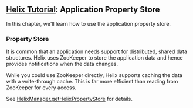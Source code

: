 <!---
Licensed to the Apache Software Foundation (ASF) under one
or more contributor license agreements.  See the NOTICE file
distributed with this work for additional information
regarding copyright ownership.  The ASF licenses this file
to you under the Apache License, Version 2.0 (the
"License"); you may not use this file except in compliance
with the License.  You may obtain a copy of the License at

  http://www.apache.org/licenses/LICENSE-2.0

Unless required by applicable law or agreed to in writing,
software distributed under the License is distributed on an
"AS IS" BASIS, WITHOUT WARRANTIES OR CONDITIONS OF ANY
KIND, either express or implied.  See the License for the
specific language governing permissions and limitations
under the License.
-->

<head>
  <title>Tutorial - Application Property Store</title>
</head>

## [Helix Tutorial](./Tutorial.html): Application Property Store

In this chapter, we\'ll learn how to use the application property store.

### Property Store

It is common that an application needs support for distributed, shared data structures.  Helix uses ZooKeeper to store the application data and hence provides notifications when the data changes.

While you could use ZooKeeper directly, Helix supports caching the data with a write-through cache. This is far more efficient than reading from ZooKeeper for every access.

See [HelixManager.getHelixPropertyStore](http://helix.apache.org/javadocs/1.0.0/reference/org/apache/helix/store/package-summary.html) for details.
